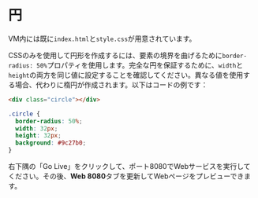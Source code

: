 # 円

VM内には既に`index.html`と`style.css`が用意されています。

CSSのみを使用して円形を作成するには、要素の境界を曲げるために`border-radius: 50%`プロパティを使用します。完全な円を保証するために、`width`と`height`の両方を同じ値に設定することを確認してください。異なる値を使用する場合、代わりに楕円が作成されます。以下はコードの例です：

```html
<div class="circle"></div>
```

```css
.circle {
  border-radius: 50%;
  width: 32px;
  height: 32px;
  background: #9c27b0;
}
```

右下隅の「Go Live」をクリックして、ポート8080でWebサービスを実行してください。その後、**Web 8080**タブを更新してWebページをプレビューできます。
